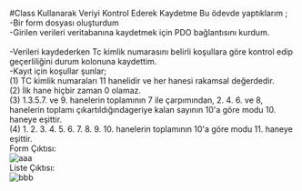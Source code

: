 #Class Kullanarak Veriyi Kontrol Ederek Kaydetme
Bu ödevde yaptıklarım ;<br>
-Bir form dosyası oluşturdum <br>
-Girilen verileri veritabanına kaydetmek için PDO bağlantısını kurdum.<br><br>
-Verileri kaydederken Tc kimlik numarasını belirli koşullara göre kontrol edip geçerliliğini durum kolonuna kaydettim.<br>
-Kayıt için koşullar şunlar;<br>
  (1) TC kimlik numaraları 11 hanelidir ve her hanesi rakamsal değerdedir.<br>
  (2) İlk hane hiçbir zaman 0 olamaz.<br>
  (3) 1.3.5.7. ve 9. hanelerin toplamının 7 ile çarpımından, 2. 4. 6. ve 8, hanelerin toplamı çıkartıldığındageriye kalan sayının 10'a göre modu 10. haneye eşittir.<br> 
  (4) 1. 2. 3. 4. 5. 6. 7. 8. 9. 10. hanelerin toplamının 10'a göre modu 11. haneye eşittir.<br>
Form Çıktısı:<br>
![aaa](https://user-images.githubusercontent.com/110525328/203948584-2c2ad632-a56a-4214-a295-4e9272880161.png)<BR>
Liste Çıktısı:<br>
![bbb](https://user-images.githubusercontent.com/110525328/203949350-6c9b585c-7e40-4fbd-b05c-7181c2784b2b.png)
